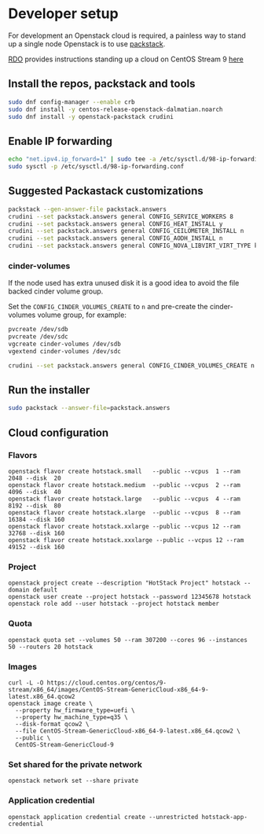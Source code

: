 # Developer setup

For development an Openstack cloud is required, a painless way to stand up a
single node Openstack is to use [packstack](https://github.com/redhat-openstack/packstack).

[RDO](https://www.rdoproject.org) provides instructions standing up a cloud on CentOS Stream 9 [here](https://www.rdoproject.org/deploy/packstack/)

## Install the repos, packstack and tools

```bash
sudo dnf config-manager --enable crb
sudo dnf install -y centos-release-openstack-dalmatian.noarch
sudo dnf install -y openstack-packstack crudini
```

## Enable IP forwarding

```bash
echo "net.ipv4.ip_forward=1" | sudo tee -a /etc/sysctl.d/98-ip-forwarding.conf
sudo sysctl -p /etc/sysctl.d/98-ip-forwarding.conf
```

## Suggested Packastack customizations

```bash
packstack --gen-answer-file packstack.answers
crudini --set packstack.answers general CONFIG_SERVICE_WORKERS 8
crudini --set packstack.answers general CONFIG_HEAT_INSTALL y
crudini --set packstack.answers general CONFIG_CEILOMETER_INSTALL n
crudini --set packstack.answers general CONFIG_AODH_INSTALL n
crudini --set packstack.answers general CONFIG_NOVA_LIBVIRT_VIRT_TYPE kvm
```

### cinder-volumes

If the node used has extra unused disk it is a good idea to avoid the file backed cinder volume group.

Set the `CONFIG_CINDER_VOLUMES_CREATE` to `n` and pre-create the cinder-volumes volume group, for example:

```bash
pvcreate /dev/sdb
pvcreate /dev/sdc
vgcreate cinder-volumes /dev/sdb
vgextend cinder-volumes /dev/sdc
```

```bash
crudini --set packstack.answers general CONFIG_CINDER_VOLUMES_CREATE n
```

## Run the installer

```bash
sudo packstack --answer-file=packstack.answers
```

## Cloud configuration

### Flavors

```shell
openstack flavor create hotstack.small   --public --vcpus  1 --ram  2048 --disk  20
openstack flavor create hotstack.medium  --public --vcpus  2 --ram  4096 --disk  40
openstack flavor create hotstack.large   --public --vcpus  4 --ram  8192 --disk  80
openstack flavor create hotstack.xlarge  --public --vcpus  8 --ram 16384 --disk 160
openstack flavor create hotstack.xxlarge --public --vcpus 12 --ram 32768 --disk 160
openstack flavor create hotstack.xxxlarge --public --vcpus 12 --ram 49152 --disk 160
```

### Project

```shell
openstack project create --description "HotStack Project" hotstack --domain default
openstack user create --project hotstack --password 12345678 hotstack
openstack role add --user hotstack --project hotstack member
```

### Quota

```shell
openstack quota set --volumes 50 --ram 307200 --cores 96 --instances 50 --routers 20 hotstack
```

### Images

```shell
curl -L -O https://cloud.centos.org/centos/9-stream/x86_64/images/CentOS-Stream-GenericCloud-x86_64-9-latest.x86_64.qcow2
openstack image create \
  --property hw_firmware_type=uefi \
  --property hw_machine_type=q35 \
  --disk-format qcow2 \
  --file CentOS-Stream-GenericCloud-x86_64-9-latest.x86_64.qcow2 \
  --public \
  CentOS-Stream-GenericCloud-9
```

### Set shared for the private network

```shell
openstack network set --share private
```

### Application credential

```shell
openstack application credential create --unrestricted hotstack-app-credential
```
